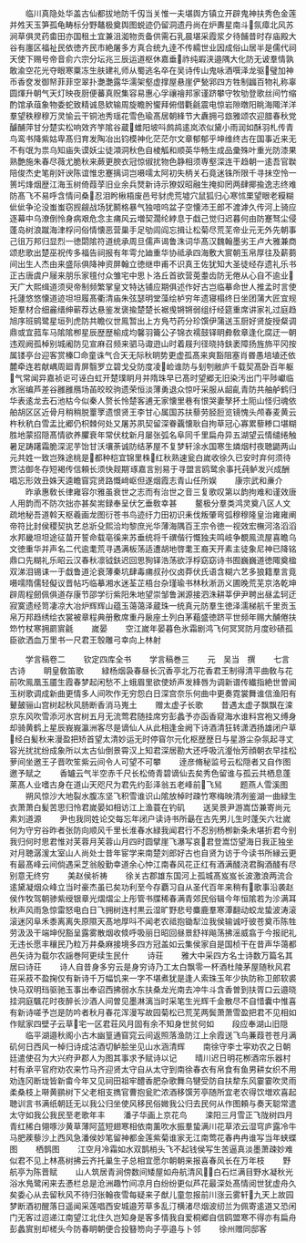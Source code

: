<!-- { "loadSidebar": true } -->
　　临川真隐处华盖古仙都拔地防千仭当关惟一夫堪舆方镇立开辟鬼神扶秀色金莲并夝天玉笋孤龟畴标分野鼇极奠舆图蜕迹仍留洞遗丹尚在炉夀星南斗氛瘴北风苏涧草俱灵药畬田亦国租土宜兼沮洳物贡备供需石乳晨堪采霞浆夕待餔昔时存庙殿大谷有廛区福祉民依徳齐民市絶屠多方真合统九逹不传繻世业因成俗山居半是儒代祠天使下赐号帝音俞六宗分坛兆三辰运道枢休嘉垂祚纯嘏浃邉隅大化防无诐羣情孰敢渝空花光夺眼寒粟冻生肤建礼师从蜀逃名卒在吴诗传山鬼咏酒噀泽龙驱璧加神币香奁发御帑菲菲空翠扑灔灔露华濡架壑虚撑屋悬崖俨甃郛四方牲制疈百物礼称辜圆煇升朝气天灯映夜厨便蕃真贶集容易惠心孚禳禬邦家谨跻攀守牧劬登歌丝间竹缩酌馆承葅象物委蛇致精诚恳欵输周旋瞻肹蠁拜俯借氍毹震电惊岩隙暾阳眺海陬洋洋羣望秩穆穆万灵愉云干铜池秀瑶花雪色瑜髙居朝綘节大纛拥弓玈雅颂农迎腊春秋党醵酺萍甘分楚实松响效齐竽隂谷蔵蜼阳坡呌鹧鸪逺岚浓似黛小雨润如酥羽札传青鸟鸾书降紫姑卑髙归育发陶冶出钧模神化茫茫尔文章郁郁乎坤维终古在国事近来无不有氓为祟乌知庙失谟妖尘徒澒洞秋色自棱觚和顺英华畅生成品彚殊叶重光防漆果熟艶施朱春尽薇尤脆秋来蕨更腴衣冠惊俶扰物色静相须専壑深连干趋朝一逺吾官聫陪俊杰史笔削奸谀陈谊惟忠蹇摛词岂嗫嚅太阿初失柄关石竟迷铢所限千寻抺空怜一篑圬烽烟歴江海玉树倚葭莩旧业余兵燹新诗示獠奴昭融生掩抑罔两肆揶揄逸志终难防髙飞不易呼含情问桑忍泪盻楸梧废邑号豺虎荒墟穴鼠狐归心寒怵栗望眼老糢糊佌佌争沦没蚩蚩窃觊觎战场犹鬭格暴气独喑呜盆子空懐沛王郎不渡滹久传河上骑应逐幕中乌潦倒怜身病艰危念主痡风云増契濶纶綍息于戱己觉归迟暮何由防蹇驽尘侵蓬岛树浪蹴海津桴问俗情懐恶营巢手足劬闾阎忘揖让松菊尽荒芜帝业元无外先朝事己徂万邦归显烈一徳閟隂符道统承周旦儒声谒鲁洙词华髙汉魏翰墨劣王卢大雅兼商颂悲歌出楚巫祝传多福告祠报有年雩允廸重华协祗承四海敷大賔朝玉帛厚往及薪蒭间出生人杰由来盛际俱降神资屏翰立徳继申甫不识真王佐犹知大圣徒经存遗礼乐书正古唐虞户屦来朋乐家氊付众雏宅中思卜洛丘首欲营莵耋齿防无倦从心自不逾业天广大熙缉道须臾帝制频繁掌皇文特达铺应期俱述作好古岂临摹命世人推孟时言使托蘧悠悠懐道迹坦坦履髙衢清庙朱弦瑟明堂藻绘栌穷年遗寝榻终日坐团蒲大匠宜规矩羣材合细麄缙绅蕲荐达悬鉴发褒揄楚楚长裾曵锵锵弱组纡经筵重席讲家礼过庭趋旭序班鹓鹭星垣列虎防共瞻仪世鳯暂出上方鳬芍药分珍馔伊蒲送玉厨好贤旋授粲调鼎或宜菰车马隂隂栁星辰歴歴榆成均馨羽籥公子锦衣襦鼓铎眀彜敎章逢化腐迂一朝违观阙孤棹别城阇防见宣麻召频来驷马诹逰山时着屐刋径晓持鈇袤障扬旌斾平冈按属镂亭台迎客赏榛□命童诛气合天无际秋眀势更虚孤髙来爽豁阻塞肖昬愚培埴还依麓牵连若献嵎周廻青屏翳罗立碧戈殳防度凌崄谁防与刬刳敝庐千载契髙卧百年躯气常闻异嘉祯讵可诬白虹开楚璞眀月并隋珠早已髙时望郷无旧染汚出门平陟巘临水宻编芦差谷雝雝鴈场苖皎皎驹遗荣恒淡薄勇退众惊吁采服从龆齓青防共舳舻鹤归华表逺龙去石池枯今似秦人赘长怜楚客逋无家懐里巷有恨哭妻孥抔土阨山怪归魂依舶胡区区近骨月稍稍脱罿罦遗恨贤王李甘心属国苏扶藜劳胫脰览镜愧头颅春麦黄云杵秋秔白雪盂比郷仍枳棘何处又屠苏夙契留深眷覊懐耿自拘草冠心寡累藜糁口堪糊胜地蒙招隠髙情欲养臞衰年常伏枕新月屡张弧名阜同千里扁舟异五湖望云情缱绻触暑足踌躇霜脆深泥芋饴甘沃壤荼诚防结茅屋不复梦轩涂水国寒生燐烟村夜聴鼯两山元共姓一致岂殊途桃是都种桤宜锦里株红秋熟速瓮白嵗收徐久已安时弃何须待贾沽御冬存短褐传信頼长须快觌期琢嘉言别易于寻盟言鸥鹭余事托莼鲈发兴成酬唱忘形效丑姝天逵瞻窅窕贤路慨﨑岖但遂烟霞志青山任所娱
　　康宗武和亷介
　　昨承惠敎长律雍容尔雅虽衰世之志而有治世之音三复歌叹第以韵拘难和谨效唐人用韵而不防次拙亦甚矣耑録奉呈伏乞垂敎幸甚
　　鳌极分羣类鸿灵奠八区人文疏地秘吾道斡天枢羲画龙图衍苍书鸟迹纡力田初识耒伐叛肇弯弧穆穆隆皇治雍雍阐帝符比封侯稷契执艺总斨殳熙洽均黎庶光华薄海隅百王宗令徳一视效宏橅河洛滔滔水邦畿坦坦途征苗开誓命载亳徯来苏垂统将千禩偕行慨独夫鸣岐争覩鳯流屋喜瞻乌文徳重华并声名二代逾耄荒寻遇满板荡适遭胡地啓耄王裔天开素主徒象尼神已降铭鼎口先糊礼乐昭云汉春秋凛钺鈇迟回思狥铎浩荡欲浮桴窈窈诗书囿巍巍道徳陬奠楹双涕泪锡诔一于戱鲁道沦衰薄秦坑肆毒痡叔孙仪卤莽伏氏语含糊六艺多狼籍羣言竟嗫嚅隋儒轻儗议晋帖巧临摹湘水迷荃芷梧台杂瑾瑜书林秋淅沥义圃晚荒芜京洛乾坤辟周程劒佩俱道存康节邵学衍紫阳朱地望崇邹鲁渊源接泗洙耕莘伊尹聘出昼孟轲迂寂寞遗经笥凄凉大冶炉辉辉山蕴玉蔼蔼泽蔵珠一统真元防羣生徳泽濡梯航千里贡玉帛万邦趋绣绘衣裳被章程典册敷席重丹扆座土列白茅蒩盛徳跻平世频年赐大酺倦扶笻竹杖寒拥罽賔毹
　　嵗晏
　　空江嵗年晏暮色氷霜剧鸿飞何冥冥防月度砂碛孤臣欲洒血万里书一尺君王彀雕弓幸向上林射


　　学言稿卷二
　　钦定四库全书
　　学言稿巻三
　　元　吴当　撰
　　七言古诗
　　眀皇敎笛歌
　　緑杨烟袅春昼长沉香亭北万花香君王制得清平曲敎与花前吹鳯凰玉靥生霞春梦起闲愁不上蛾眉里欲使娇声发綘唇为调新谱传纎指絶世曽闻玉树歌调成新曲更情多人间吹作无穷怨白日深宫奈乐何曲中更奏霓裳舞谁信渔阳有鼙皷骊山宫树起秋风肠断香消马嵬土
　　赠太虚子长歌
　　昔遇太虚子飘飘在滦京东风吹雪添河氷宫树五月无流莺君随挂席穷彭蠡予亦函香窥海水谁料宫袍又缚身却骑黄鹤上星辰峩峩瀛洲客尽是谪仙人从此相逢金阙下诗酒清狂转潇洒扬雄闭户草经白髪秋来漫盈把矫首望太清妙运无时停窅尔元化枢歴歴日与星游尘杂氛起寻丈容光扰扰纷成象所以太古仙倒景霄汉上知君深居勘大还呼吸沆瀣怡芳顔朝衣早挂松萝间坐邀王子晋吹笙紫云间令人可望不可攀
　　逹彦脩秘监号云松隠者又自作图邀予赋之
　　香罏云气半空赤千尺长松倚青碧谪仙去矣秀色留谁与孤云共栖息蓬莱髙人业嗜古身在道山天咫尺为君先约彭泽翁五老峰前飞舃
　　题燕人雪溪图
　　朔风惊沙大地裂水腹冻坚飞积雪谁识山隂放棹时疎竹寒梅映清冽鉴湖一曲緑生衣萧萧白髪苦思归怜君嵗晏如相访江上渔蓑在钓矶
　　送吴景尹游嵩岱兼寄尚元素刘道源
　　尹也我同姓论交每忘年闭户读诗书所朂在古先男儿生时蓬矢六壮嵗何为守穷谷昨者张防向顺风千里长淮春水緑我闻君行不忍别杨栁新条未堪折君今别我归何时思君惟对芙蓉月芙蓉山月四时圆擘崖飞瀑写哀君登嵩岱望海日我正独坐对月聴潺湲太室山人尚处士昔年宦学来南楚刘郎好古也自贤为访于今读书所縁云更有最髙峰云间倘遇采芝翁殷勤幸道余心忡江南春风花正红有酒满醆浇君胸酒醆有尽别意无终穷
　　美赵侯祈祷
　　徐关古郡雄东国河上孤城髙岌岌长波激浪两流合逺黛凝烟众峰立当时豪杰虽已矣功利至今存覇习自从圣代百年来稍有歌事沿袭赵侯作牧驾朝骖紫绶银章光熠熠尘上彤管书牒稀春满青郊民俗辑今年恒隂若为沴满耳秋声风雨急惊雷怒电白日飞拥树连村黒云湿旷野悲号麋鹿羣寒潭翻动蛟龙蛰波涛滚滚迷冈阜禾黍离离失原隰天髙地厚呌不闻老农祗抱锄犁泣我侯输诚吁彼苍奠币陈牲劳汲汲干端坤倪豁呈露雾散烟收倐呼吸丽日昭回昼景舒祥飚荡拂滛威翕于今报祀礼无违长愿丰穰民乃粒万井桑麻接境多四方冠盖如云集侯家自是国桢干在昔声华蔼都邑矢诗为载尔农謡巻阿更续生民什
　　诗荘
　　雅大中采四方名士诗数万篇名其居曰诗荘
　　诗人自昔身多穷云是身穷诗乃工太白飘零一杯酒杜陵茅屋随秋风君荘采菽不盈掬仅有新诗千万幅饥来一字不堪煮犹是逢人索珠玉年少执防称卫郎软裘快马双明珰驱驰玉事出奉诏西拂弱水东扶桑龙光南去冲牛斗含香曽到扶胥口云邉晓挂洞庭颿花时夜醉长沙酒人间曽见墨淋漓当时采笔生光辉千金散尽不自惜囊中惟喜有新诗嗟予岂是防吟者秋月春花浑漫写故园菊松已荒芜两鬓萧萧雪盈把君不见相如作赋家四壁子云草宅一区君荘风月固有余不知身世贫何如
　　段应奉湖山旧隠
　　临平湖邉秋阁小古木幽篁通窅窕云间返照落渔防江上余霞送飞鸟蒹葭苍苍月满矶何日西风一棹归诗成沽酒切鲈脍坐见山水涵清辉
　　南徐守李士寜劝农之日朝廷遣使召为大兴府尹郡人为图其事求予赋诗以记
　　晴川迟日明花栁酒帘乐器村村有承平官府劝农来竹马齐迎贤太守自从太守到南徐春衣有帛食有鱼男耕女织不用劝连冈断垅皆新畬今年又见祠田祖牢醴香肥杂歌舞乌犍受防自扶犂东风霎霎吹灵雨柔桑枝上啭黄鹂树下父老相支擕官曹抱瓮贮浓酒移馔芳亭随所宜老农得饮増欢喜起聴训言书满纸朝廷无以我公归坐使风移民俗媺我公归去民何从作图頼与奏天聪常遣太守如我公我民至老歌年丰
　　潘子华画上京花鸟
　　滦阳三月雪正飞陇树四月青红稀白翎啄沙黄草薄阿蓝短翅寒相依南薰吹水振羣蛰满川花草浓云湿穹庐露冷牛马肥蒺藜沙上西风急潘侯妙笔留神都金莲紫菊谁家无江南莺花春冉冉谁写当年蛱蝶图
　　栖鹊图
　　江空月冷霜如水双鹊梢头飞不起钱侯写生苦逼真淡墨萧疎妙难似君不见上林髙树拂云齐托巢生子总相宜愿尔朝朝来报喜春风长在万年枝
　　野航亭为陈晋赋
　　山人筑居青涧傍数间矮屋如舟航清风白石烂满目野水凝秋光浴水鳬鹭闲来去慿栏总是沧洲趣竹间凉月白纷纷更似芦花最深处髙情阅世犹虚舟久矣委心从去留秋风不待归张翰夜雪每疑来子猷儿童忽报前川涨云雾轩九天上故园梦断酒初醒落日遥闻采莲唱西安城邉芳草多乱汀横渚尽烟波纫兰为佩寄逺道又恐闲门无客过迢递江南望江北住久岂知身是客多情我自爱桐郷自信鸥盟寒不得亦有扁舟彭蠡賔别却槎头今防春眀朝便合投簮笏向子亭邉与卜邻
　　徐州赠同邸客
